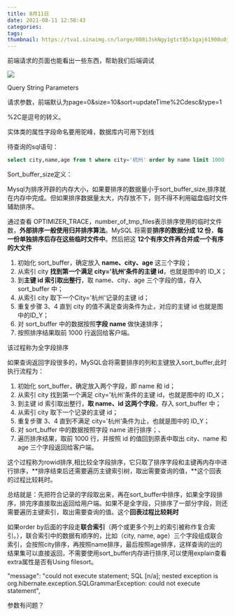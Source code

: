 ```yaml
---
title: 8月11日
date: 2021-08-11 12:58:43
categories:
tags:
thumbnail: https://tva1.sinaimg.cn/large/008i3skNgy1gtct85x1gaj61900u0jwi02.jpg
---
```

前端请求的页面也能看出一些东西，帮助我们后端调试

![](https://tva1.sinaimg.cn/large/008i3skNgy1gtcrhlvhh4j61cq0jy43h02.jpg)

Query String Parameters

请求参数，前端默认为page=0&size=10&sort=updateTime%2Cdesc&type=1

%2C是逗号的转义。

实体类的属性字段命名要用驼峰，数据库内可用下划线

待查询的sql语句：   

```sql	
select city,name,age from t where city='杭州' order by name limit 1000 ;
```

Sort_buffer_size定义：

Mysql为排序开辟的内存大小，如果要排序的数据量小于sort_buffer_size,排序就在内存中完成。但如果排序数据量太大，内存放不下，则不得不利用磁盘临时文件辅助排序。

通过查看 OPTIMIZER_TRACE，number_of_tmp_files表示排序使用的临时文件数，**外部排序一般使用归并排序算法**。MySQL 将需要**排序的数据分成 12 份**，**每一份单独排序后存在这些临时文件中**。然后把这 **12个有序文件再合并成一个有序的大文件**

1. 初始化 sort_buffer，确定放入 **name、city、age** 这三个字段；
2. 从索引 city **找到第一个满足 city='杭州’条件的主键 id**，也就是图中的 ID_X；
3. 到**主键 id 索引取出整行**，取 name、city、age 三个字段的值，存入 sort_buffer 中；
4. 从索引 city 取下一个City='杭州'记录的主键 id；
5. 重复步骤 3、4 直到 city 的值不满足查询条件为止，对应的主键 id 也就是图中的ID_Y；
6. 对 sort_buffer 中的数据按照**字段 name** 做快速排序；
7. 按照排序结果取前 1000 行返回给客户端。

该过程称为全字段排序



如果查询返回字段很多的，MySQL会将需要排序的列和主键放入sort_buffer,此时执行流程为：

1. 初始化 sort_buffer，确定放入两个字段，即 name 和 id；
2. 从索引 city 找到第一个满足 city='杭州’条件的主键 id，也就是图中的 ID_X；
3. 到主键 id 索引取出整行，**取 name、id 这两个字段**，存入 sort_buffer 中；
4. 从索引 city 取下一个记录的主键 id；
5. 重复步骤 3、4 直到不满足 city='杭州’条件为止，也就是图中的 ID_Y；
6. 对 sort_buffer 中的数据按照字段 name 进行排序；、
7. 遍历排序结果，取前 1000 行，并按照 id 的值回到原表中取出 city、name 和 age 三个字段返回给客户端。

这个过程称为rowid排序,相比较全字段排序，它只取了排序字段和主键再内存中进行排序，**排序结束后还需要遍历主键索引树，取出需要查询的值，**这个回表的过程比较耗时。

总结就是：先把符合记录的字段取出来，再在sort_buffer中排序，如果全字段排序，排完序直接取出返回给用户端。如果不是全字段，只排序了一部分字段，则还需要遍历主键索引，取出需要查询的值。这个**回表过程比较耗时**

如果order by后面的字段走**联合索引**（两个或更多个列上的索引被称作复合索引。），联合索引中的数据有顺序的，比如（city, name, age）三个字段组成联合索引，会按照city排序，再按照name排序，最后按照age排序，这样查询的出的结果集可以直接返回，不需要使用sort_buffer内存进行排序,可以使用explain查看extra属性是否有Using filesort。



"message": "could not execute statement; SQL [n/a]; nested exception is org.hibernate.exception.SQLGrammarException: could not execute statement",



参数有问题？
